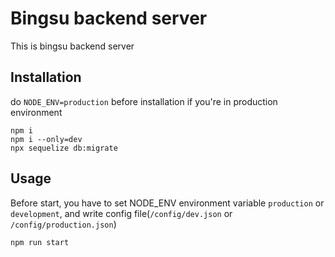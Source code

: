 # Bingsu backend server
This is bingsu backend server

## Installation
do `NODE_ENV=production` before installation if you're in production environment

```
npm i
npm i --only=dev
npx sequelize db:migrate
```

## Usage
Before start, you have to set NODE_ENV environment variable `production` or `development`, and write config file(`/config/dev.json` or `/config/production.json`)

```
npm run start
```